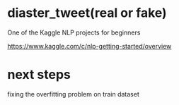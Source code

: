# diaster_tweet(real or fake)

One of the Kaggle NLP projects for beginners

https://www.kaggle.com/c/nlp-getting-started/overview


# next steps
 fixing the overfitting problem on train dataset
